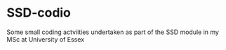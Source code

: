 # SSD-codio
Some small coding actviities undertaken as part of the SSD module in my MSc at University of Essex
